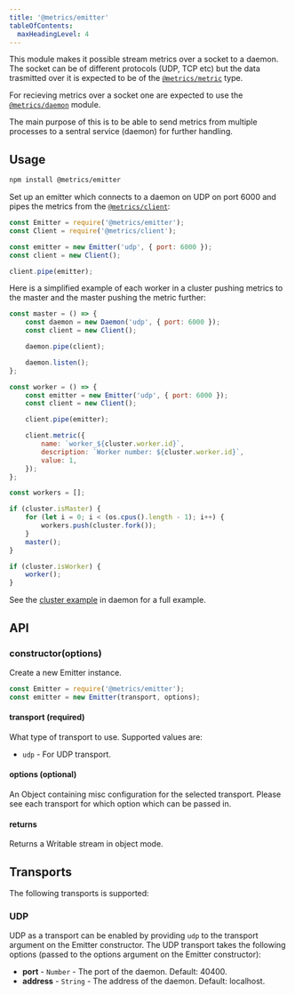 ```yaml
---
title: '@metrics/emitter'
tableOfContents:
  maxHeadingLevel: 4
---
```



This module makes it possible stream metrics over a socket to a daemon. The socket can
be of different protocols (UDP, TCP etc) but the data trasmitted over it is expected to be of
the [`@metrics/metric`](../metric) type.

For recieving metrics over a socket one are expected to use the [`@metrics/daemon`](../daemon) module.

The main purpose of this is to be able to send metrics from multiple processes to a sentral
service (daemon) for further handling.

## Usage

```bash
npm install @metrics/emitter
```

Set up an emitter which connects to a daemon on UDP on port 6000 and  pipes the metrics from the [`@metrics/client`](https://github.com/metrics-js/client):

```js
const Emitter = require('@metrics/emitter');
const Client = require('@metrics/client');

const emitter = new Emitter('udp', { port: 6000 });
const client = new Client();

client.pipe(emitter);
```

Here is a simplified example of each worker in a
cluster pushing metrics to the master and the master pushing the metric further:

```js
const master = () => {
    const daemon = new Daemon('udp', { port: 6000 });
    const client = new Client();

    daemon.pipe(client);

    daemon.listen();
};

const worker = () => {
    const emitter = new Emitter('udp', { port: 6000 });
    const client = new Client();

    client.pipe(emitter);

    client.metric({
        name: `worker_${cluster.worker.id}`,
        description: `Worker number: ${cluster.worker.id}`,
        value: 1,
    });
};

const workers = [];

if (cluster.isMaster) {
    for (let i = 0; i < (os.cpus().length - 1); i++) {
        workers.push(cluster.fork());
    }
    master();
}

if (cluster.isWorker) {
    worker();
}
```

See the [cluster example](https://github.com/metrics-js/daemon/tree/master/example/cluster.js)
in daemon for a full example.

## API

### constructor(options)

Create a new Emitter instance.

```js
const Emitter = require('@metrics/emitter');
const emitter = new Emitter(transport, options);
```

#### transport (required)

What type of transport to use. Supported values are:

 * `udp` - For UDP transport.

#### options (optional)

An Object containing misc configuration for the selected transport. Please see each
transport for which option which can be passed in.

#### returns

Returns a Writable stream in object mode.

## Transports

The following transports is supported:

### UDP

UDP as a transport can be enabled by providing `udp` to the transport argument on the
Emitter constructor. The UDP transport takes the following options (passed to the options
argument on the Emitter constructor):

 * **port** - `Number` - The port of the daemon. Default: 40400.
 * **address** - `String` - The address of the daemon. Default: localhost.
